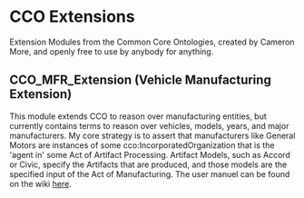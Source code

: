# CCO Extensions
Extension Modules from the Common Core Ontologies, created by Cameron More, and openly free to use by anybody for anything.

## CCO_MFR_Extension (Vehicle Manufacturing Extension)

This module extends CCO to reason over manufacturing entities, but currently contains terms to reason over vehicles, models, years, and major manufacturers. My core strategy is to assert that manufacturers like General Motors are instances of some cco:IncorporatedOrganization that is the 'agent in' some Act of Artifact Processing. Artifact Models, such as Accord or Civic, specify the Artifacts that are produced, and those models are the specified input of the Act of Manufacturing. The user manuel can be found on the wiki [here](https://github.com/cameronmore/CCOExtensions/wiki/CCO-Car-Extension).
